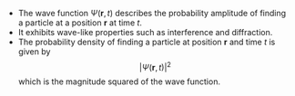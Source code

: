 - The wave function $\Psi(\mathbf{r}, t)$ describes the probability amplitude of finding a particle at a position $\mathbf{r}$ at time $t$.
- It exhibits wave-like properties such as interference and diffraction.
- The probability density of finding a particle at position $\mathbf{r}$ and time $t$ is given by $$|\Psi(\mathbf{r}, t)|^2$$ which is the magnitude squared of the wave function.